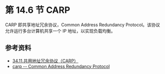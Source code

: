 # 第 14.6 节 CARP

CARP 即共享地址冗余协议，Common Address Redundancy Protocol。该协议允许运行多台计算机共享一个 IP 地址，以实现负载均衡。

## 参考资料

- [34.11.共用地址冗余协议（CARP）](https://handbook.bsdcn.org/di-34-zhang-gao-ji-wang-luo/34.11.-gong-yong-di-zhi-rong-yu-xie-yi-carp.html)
- [carp -- Common Address Redundancy Protocol](https://www.freebsd.org/cgi/man.cgi?query=carp&sektion=4)
